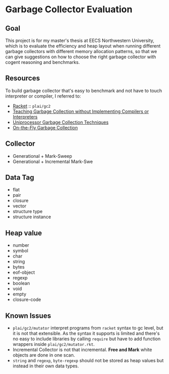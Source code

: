 Garbage Collector Evaluation
=============================

Goal
----
This project is for my master's thesis at EECS Northwestern University, which is to evaluate the efficiency and heap layout when running different garbage collectors with different memory allocation patterns, so that we can give suggestions on how to choose the right garbage collector with cogent reasoning and benchmarks.

Resources
---------
To build garbage collector that's easy to benchmark and not have to touch interpreter or compiler, I referred to:

* [Racket](https://github.com/plt/racket) :: `plai/gc2`
* [Teaching Garbage Collection without Implementing Compilers or Interpreters](http://www.eecs.northwestern.edu/~robby/pubs/papers/cooper-sigcse2013.pdf)
* [Uniprocessor Garbage Collection Techniques](https://ritdml.rit.edu/bitstream/handle/1850/5112/PWilsonProceedings1992.pdf)
* [On-the-Fly Garbage Collection](http://pdf.aminer.org/000/017/456/on_the_fly_garbage_collection_an_exercise_in_cooperation.pdf)

Collector
---------
* Generational + Mark-Sweep
* Generational + Incremental Mark-Swe

Data Tag
----------
* flat
* pair
* closure
* vector
* structure type
* structure instance

Heap value
-----------
* number
* symbol
* char
* string
* bytes
* eof-object
* regexp
* boolean
* void
* empty
* closure-code

Known Issues
------------
* `plai/gc2/mutator` interpret programs from `racket` syntax to gc level, but it is not that extensible. As the syntax it supports is limited and there's no easy to include libraries by calling `require` but have to add function wrappers inside `plai/gc2/mutator.rkt`.
* Incremental Collector is not that incremental. **Free and Mark** white objects are done in one scan.
* `string` and `regexp`, `byte-regexp` should not be stored as heap values but instead in their own data types.